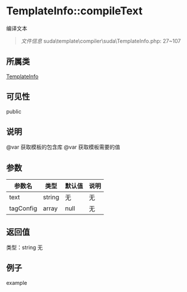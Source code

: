# TemplateInfo::compileText
编译文本
> *文件信息* suda\template\compiler\suda\TemplateInfo.php: 27~107
## 所属类 

[TemplateInfo](../TemplateInfo.md)

## 可见性

  public  
## 说明

@var 获取模板的包含库
@var 获取模板需要的值

## 参数

 
| 参数名 | 类型 | 默认值 | 说明 |
|--------|-----|-------|-------|
 | text |  string | 无 | 无 |
 | tagConfig |  array | null | 无 |
## 返回值
 
类型：string
无
## 例子

example